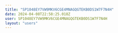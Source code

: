 ```yaml
---
title: "SP1048EY7VW9MKV6CGE4MNAGQGTEKB0DS1W7F7N4H"
date: 2024-04-08T22:58:25.018Z
user: SP1048EY7VW9MKV6CGE4MNAGQGTEKB0DS1W7F7N4H
layout: "users"
---
```

    